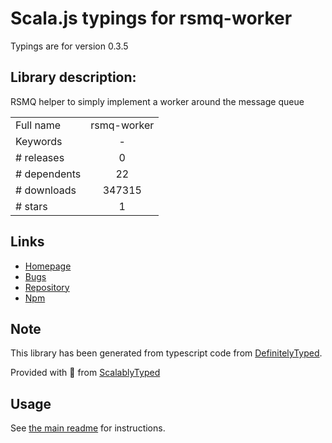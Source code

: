 
# Scala.js typings for rsmq-worker

Typings are for version 0.3.5

## Library description:
RSMQ helper to simply implement a worker around the message queue

|                    |                 |
| ------------------ | :-------------: |
| Full name          | rsmq-worker |
| Keywords           | - |
| # releases         | 0 |
| # dependents       | 22 |
| # downloads        | 347315 |
| # stars            | 1 |

## Links
- [Homepage](https://github.com/mpneuried/rsmq-worker)
- [Bugs](https://github.com/mpneuried/rsmq-worker/issues)
- [Repository](https://github.com/mpneuried/rsmq-worker)
- [Npm](https://www.npmjs.com/package/rsmq-worker)
    


## Note
This library has been generated from typescript code from [DefinitelyTyped](https://definitelytyped.org).

Provided with :purple_heart: from [ScalablyTyped](https://github.com/oyvindberg/ScalablyTyped)

## Usage
See [the main readme](../../readme.md) for instructions.


